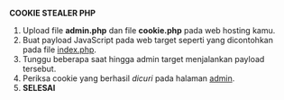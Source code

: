 **COOKIE STEALER PHP**

 1. Upload file **admin.php** dan file **cookie.php** pada web hosting kamu.
 2. Buat payload JavaScript pada web target seperti yang dicontohkan pada file [index.php](https://github.com/IhsanDevs/cookie-stealer-php/blob/main/index.php).
 3. Tunggu beberapa saat hingga admin target menjalankan payload tersebut.
 4. Periksa cookie yang berhasil *dicuri* pada halaman [admin](https://github.com/IhsanDevs/cookie-stealer-php/blob/main/admin.php).
 5. **SELESAI**
